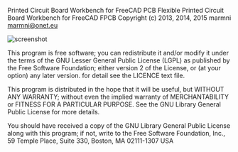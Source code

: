 Printed Circuit Board Workbench for FreeCAD PCB
Flexible Printed Circuit Board Workbench for FreeCAD FPCB
Copyright (c) 2013, 2014, 2015
marmni <marmni@onet.eu>


![screenshot](http://a.fsdn.com/con/app/proj/eaglepcb2freecad/screenshots/FreeCAD-PCB_assembly.png)


This program is free software; you can redistribute it and/or modify
it under the terms of the GNU Lesser General Public License (LGPL)
as published by the Free Software Foundation; either version 2 of
the License, or (at your option) any later version.
for detail see the LICENCE text file. 

This program is distributed in the hope that it will be useful,
but WITHOUT ANY WARRANTY; without even the implied warranty of
MERCHANTABILITY or FITNESS FOR A PARTICULAR PURPOSE.  See the 
GNU Library General Public License for more details. 

You should have received a copy of the GNU Library General Public
License along with this program; if not, write to the Free Software 
Foundation, Inc., 59 Temple Place, Suite 330, Boston, MA  02111-1307
USA
